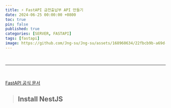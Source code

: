 ```yaml
---
title: ⚡ FastAPI 금전출납부 API 만들기
date: 2024-06-25 00:00:00 +0800
toc: true
pin: false
published: true
categories: [SERVER, FASTAPI]
tags: [fastapi]
image: https://github.com/Jng-su/Jng-su/assets/168960634/22fbcb9b-a69d-4154-9519-07c66b8a7681
---
```


<br>

---

<br>

[FastAPI 공식 문서](https://fastapi.tiangolo.com/tutorial/)

> ## Install NestJS

<br>

